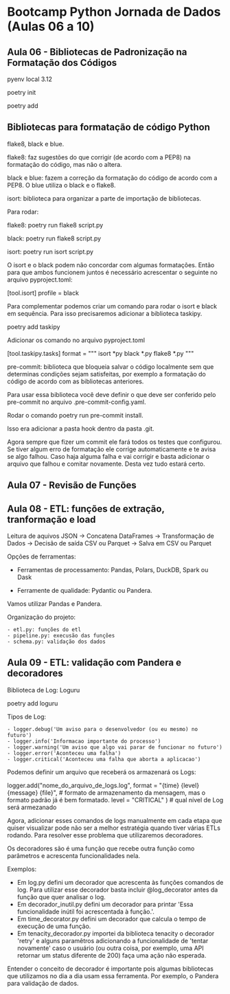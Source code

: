 # Bootcamp Python Jornada de Dados (Aulas 06 a 10)

## Aula 06 - Bibliotecas de Padronização na Formatação dos Códigos

pyenv local 3.12

poetry init

poetry add


## Bibliotecas para formatação de código Python

flake8, black e blue.

flake8: faz sugestões do que corrigir (de acordo com a PEP8) na formatação do código, mas não o altera.

black e blue: fazem a correção da formatação do código de acordo com a PEP8. O blue utiliza o black e o flake8.

isort: biblioteca para organizar a parte de importação de bibliotecas.

Para rodar:

flake8: poetry run flake8 script.py

black: poetry run flake8 script.py

isort: poetry run isort script.py


O isort e o black podem não concordar com algumas formatações. Então para que ambos funcionem juntos é necessário acrescentar o seguinte no arquivo pyproject.toml:

[tool.isort]
profile = black

Para complementar podemos criar um comando para rodar o isort e black em sequência. Para isso precisaremos adicionar a biblioteca taskipy.

poetry add taskipy

Adicionar os comando no arquivo pyproject.toml

[tool.taskipy.tasks]
format = """
isort *py
black *.py
flake8 *.py
"""

pre-commit: biblioteca que bloqueia salvar o código localmente sem que determinas condições sejam satisfeitas, por exemplo a formatação do código de acordo com as bibliotecas anteriores.

Para usar essa biblioteca você deve definir o que deve ser conferido pelo pre-commit no arquivo .pre-commit-config.yaml.

Rodar o comando poetry run pre-commit install.

Isso era adicionar a pasta hook dentro da pasta .git.

Agora sempre que fizer um commit ele fará todos os testes que configurou. Se tiver algum erro de formatação ele corrige automaticamente e te avisa se algo falhou. Caso haja alguma falha e vai corrigir e basta adicionar o arquivo que falhou e comitar novamente. Desta vez tudo estará certo.

## Aula 07 - Revisão de Funções

## Aula 08 - ETL: funções de extração, tranformação e load

Leitura de aquivos JSON -> Concatena DataFrames -> Transformação de Dados -> Decisão de saída CSV ou Parquet -> Salva em CSV ou Parquet 

Opções de ferramentas:

- Ferramentas de processamento: Pandas, Polars, DuckDB, Spark ou Dask

- Ferramente de qualidade: Pydantic ou Pandera.

Vamos utilizar Pandas e Pandera.

Organização do projeto: 

    - etl.py: funções do etl
    - pipeline.py: execusão das funções
    - schema.py: validação dos dados

## Aula 09 - ETL: validação com Pandera e decoradores

Biblioteca de Log: Loguru

poetry add loguru

Tipos de Log:

    - logger.debug('Um aviso para o desenvolvedor (ou eu mesmo) no futuro')
    - logger.info('Informacao importante do processo')
    - logger.warning('Um aviso que algo vai parar de funcionar no futuro')
    - logger.error('Aconteceu uma falha')
    - logger.critical('Aconteceu uma falha que aborta a aplicacao')

Podemos definir um arquivo que receberá os armazenará os Logs:

logger.add("nome_do_arquivo_de_logs.log",
           format = "{time} {level} {message} {file}", # formato de armazenamento da mensagem, mas o formato padrão já é bem formatado.
           level = "CRITICAL" ) # qual nível de Log será armezanado

Agora, adicionar esses comandos de logs manualmente em cada etapa que quiser visualizar pode não ser a melhor estratégia quando tiver várias ETLs rodando. Para resolver esse problema que utilizaremos decoradores.

Os decoradores são é uma função que recebe outra função como parâmetros e acrescenta funcionalidades nela. 

Exemplos:
 - Em log.py defini um decorador que acrescenta às funções comandos de log. Para utilizar esse decorador basta incluir @log_decorator antes da função que quer analisar o log.
 - Em decorador_inutil.py defini um decorador para printar 'Essa funcionalidade inútil foi acrescentada à função.'.
 - Em time_decorator.py defini um decorador que calcula o tempo de execução de uma função.
 - Em tenacity_decorador.py importei da biblioteca tenacity o decorador 'retry' e alguns paramêtros adicionando a funcionalidade de 'tentar novamente' caso o usuário (ou outra coisa, por exemplo, uma API retornar um status diferente de 200) faça uma ação não esperada.

 Entender o conceito de decorador é importante pois algumas bibliotecas que utilizamos no dia a dia usam essa ferramenta. Por exemplo, o Pandera para validação de dados.
